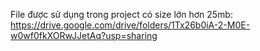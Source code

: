 File được sử dụng trong project có size lớn hơn 25mb:
https://drive.google.com/drive/folders/1Tx26b0iA-2-M0E-w0wf0fkXORwJJetAq?usp=sharing
